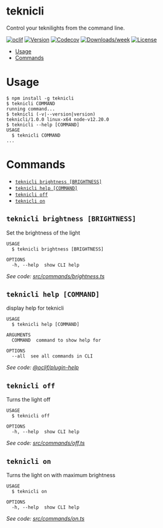 teknicli
========

Control your teknilights from the command line.

[![oclif](https://img.shields.io/badge/cli-oclif-brightgreen.svg)](https://oclif.io)
[![Version](https://img.shields.io/npm/v/teknicli.svg)](https://npmjs.org/package/teknicli)
[![Codecov](https://codecov.io/gh/Addono/teknicli/branch/master/graph/badge.svg)](https://codecov.io/gh/Addono/teknicli)
[![Downloads/week](https://img.shields.io/npm/dw/teknicli.svg)](https://npmjs.org/package/teknicli)
[![License](https://img.shields.io/npm/l/teknicli.svg)](https://github.com/Addono/teknicli/blob/master/package.json)

<!-- toc -->
* [Usage](#usage)
* [Commands](#commands)
<!-- tocstop -->
# Usage
<!-- usage -->
```sh-session
$ npm install -g teknicli
$ teknicli COMMAND
running command...
$ teknicli (-v|--version|version)
teknicli/1.0.0 linux-x64 node-v12.20.0
$ teknicli --help [COMMAND]
USAGE
  $ teknicli COMMAND
...
```
<!-- usagestop -->
# Commands
<!-- commands -->
* [`teknicli brightness [BRIGHTNESS]`](#teknicli-brightness-brightness)
* [`teknicli help [COMMAND]`](#teknicli-help-command)
* [`teknicli off`](#teknicli-off)
* [`teknicli on`](#teknicli-on)

## `teknicli brightness [BRIGHTNESS]`

Set the brightness of the light

```
USAGE
  $ teknicli brightness [BRIGHTNESS]

OPTIONS
  -h, --help  show CLI help
```

_See code: [src/commands/brightness.ts](https://github.com/Addono/teknicli/blob/v1.0.0/src/commands/brightness.ts)_

## `teknicli help [COMMAND]`

display help for teknicli

```
USAGE
  $ teknicli help [COMMAND]

ARGUMENTS
  COMMAND  command to show help for

OPTIONS
  --all  see all commands in CLI
```

_See code: [@oclif/plugin-help](https://github.com/oclif/plugin-help/blob/v3.2.0/src/commands/help.ts)_

## `teknicli off`

Turns the light off

```
USAGE
  $ teknicli off

OPTIONS
  -h, --help  show CLI help
```

_See code: [src/commands/off.ts](https://github.com/Addono/teknicli/blob/v1.0.0/src/commands/off.ts)_

## `teknicli on`

Turns the light on with maximum brightness

```
USAGE
  $ teknicli on

OPTIONS
  -h, --help  show CLI help
```

_See code: [src/commands/on.ts](https://github.com/Addono/teknicli/blob/v1.0.0/src/commands/on.ts)_
<!-- commandsstop -->
